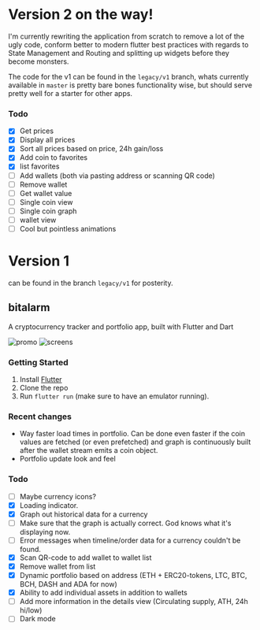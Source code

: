 # Version 2 on the way!

I'm currently rewriting the application from scratch to remove a lot of the ugly code, conform better to modern flutter best practices with regards to State Management and Routing and splitting up widgets before they become monsters.

The code for the v1 can be found in the `legacy/v1` branch, whats currently available in `master` is pretty bare bones functionality wise, but should serve pretty well for a starter for other apps.

### Todo

- [x] Get prices
- [x] Display all prices
- [x] Sort all prices based on price, 24h gain/loss
- [x] Add coin to favorites
- [x] list favorites
- [ ] Add wallets (both via pasting address or scanning QR code)
- [ ] Remove wallet
- [ ] Get wallet value
- [ ] Single coin view
- [ ] Single coin graph
- [ ] wallet view
- [ ] Cool but pointless animations

# Version 1

can be found in the branch `legacy/v1` for posterity.

## bitalarm

A cryptocurrency tracker and portfolio app, built with Flutter and Dart

![promo](https://user-images.githubusercontent.com/207421/34814286-5e093d64-f6ad-11e7-978b-1cd1ab929c67.png)
![screens](https://user-images.githubusercontent.com/207421/34814215-2096852c-f6ad-11e7-8e5d-40979e5f5a6f.png)

### Getting Started

1. Install [Flutter](https://flutter.io)
2. Clone the repo
3. Run `flutter run` (make sure to have an emulator running).

### Recent changes

- Way faster load times in portfolio. Can be done even faster if the coin values are fetched (or even prefetched) and graph is continuously built after the wallet stream emits a coin object.
- Portfolio update look and feel

### Todo

- [ ] Maybe currency icons?
- [x] Loading indicator.
- [x] Graph out historical data for a currency
- [ ] Make sure that the graph is actually correct. God knows what it's displaying now.
- [ ] Error messages when timeline/order data for a currency couldn't be found.
- [x] Scan QR-code to add wallet to wallet list
- [x] Remove wallet from list
- [x] Dynamic portfolio based on address (ETH + ERC20-tokens, LTC, BTC, BCH, DASH and ADA for now)
- [x] Ability to add individual assets in addition to wallets
- [ ] Add more information in the details view (Circulating supply, ATH, 24h hi/low)
- [ ] Dark mode
